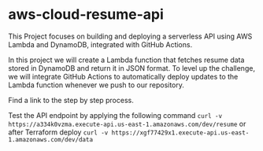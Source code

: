 # aws-cloud-resume-api
This Project focuses on building and deploying a serverless API using AWS Lambda and DynamoDB, integrated with GitHub Actions.

In this project we will create a Lambda function that fetches resume data stored in DynamoDB and return it in JSON format. To level up the challenge, we will integrate GitHub Actions to automatically deploy updates to the  Lambda function whenever we push to our repository.

Find a link to the step by step process.

Test the API endpoint by applying the following command 
`curl -v https://a334k0vzma.execute-api.us-east-1.amazonaws.com/dev/resume`
or after Terraform deploy
`curl -v https://xgf77429x1.execute-api.us-east-1.amazonaws.com/dev/data`
